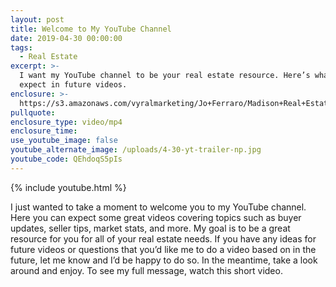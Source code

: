 ```yaml
---
layout: post
title: Welcome to My YouTube Channel
date: 2019-04-30 00:00:00
tags:
  - Real Estate
excerpt: >-
  I want my YouTube channel to be your real estate resource. Here’s what you can
  expect in future videos.
enclosure: >-
  https://s3.amazonaws.com/vyralmarketing/Jo+Ferraro/Madison+Real+Estate+Agent-+Welcome+to+My+YouTube+Channel.mp4
pullquote:
enclosure_type: video/mp4
enclosure_time:
use_youtube_image: false
youtube_alternate_image: /uploads/4-30-yt-trailer-np.jpg
youtube_code: QEhdoqS5pIs
---
```


{% include youtube.html %}

I just wanted to take a moment to welcome you to my YouTube channel. Here you can expect some great videos covering topics such as buyer updates, seller tips, market stats, and more. My goal is to be a great resource for you for all of your real estate needs. If you have any ideas for future videos or questions that you’d like me to do a video based on in the future, let me know and I’d be happy to do so. In the meantime, take a look around and enjoy. To see my full message, watch this short video.